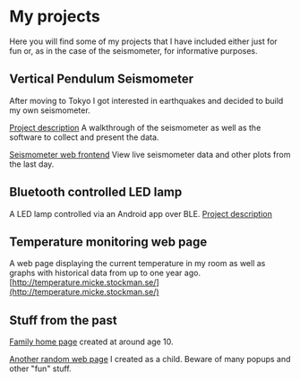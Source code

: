 # My projects

Here you will find some of my projects that I have included either just for fun or, as in the case of the seismometer, for informative purposes.

## Vertical Pendulum Seismometer

After moving to Tokyo I got interested in earthquakes and decided to build my own seismometer.

[Project description](/seismometer)
A walkthrough of the seismometer as well as the software to collect and present the data.

[Seismometer web frontend](http://seismometer.micke.stockman.se/vertical_pendulum)
View live seismometer data and other plots from the last day.

## Bluetooth controlled LED lamp
A LED lamp controlled via an Android app over BLE.
[Project description](/led-lamp)

## Temperature monitoring web page

A web page displaying the current temperature in my room as well as graphs with historical data from up to one year ago.
[http://temperature.micke.stockman.se/](http://temperature.micke.stockman.se/)

## Stuff from the past

[Family home page](/family-page) created at around age 10.

[Another random web page](/derp-page) I created as a child. Beware of many popups and other "fun" stuff.
